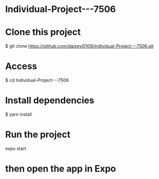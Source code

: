 # Individual-Project---7506

# Clone this project
$ git clone https://github.com/daizeyi0109/Individual-Project---7506.git

# Access
$ cd Individual-Project---7506

# Install dependencies
$ yarn install

# Run the project
expo start

# then open the app in Expo
